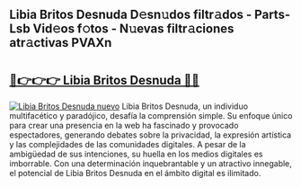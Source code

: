 ## Libia Britos Desnuda D𝚎sn𝚞dos filtr𝚊dos - Parts-Lsb Vid𝚎os f𝚘tos - N𝚞evas filtr𝚊ciones atr𝚊ctivas PVAXn

# <h2><a href="http://mb5i51.tromn.icu/?c=Libia+Britos+Desnuda">🔗👉👉👉 Libia Britos Desnuda 🔗🔗</a></h2>

[![Libia Britos Desnuda nuevo](https://i.imgur.com/pEAQMta.gif)](http://mb5i51.tromn.icu/?c=Libia+Britos+Desnuda)
Libia Britos Desnuda, un individuo multifacético y paradójico, desafía la comprensión simple. Su enfoque único para crear una presencia en la web ha fascinado y provocado espectadores, generando debates sobre la privacidad, la expresión artística y las complejidades de las comunidades digitales. A pesar de la ambigüedad de sus intenciones, su huella en los medios digitales es imborrable. Con una determinación inquebrantable y un atractivo innegable, el potencial de Libia Britos Desnuda en el ámbito digital es ilimitado.
